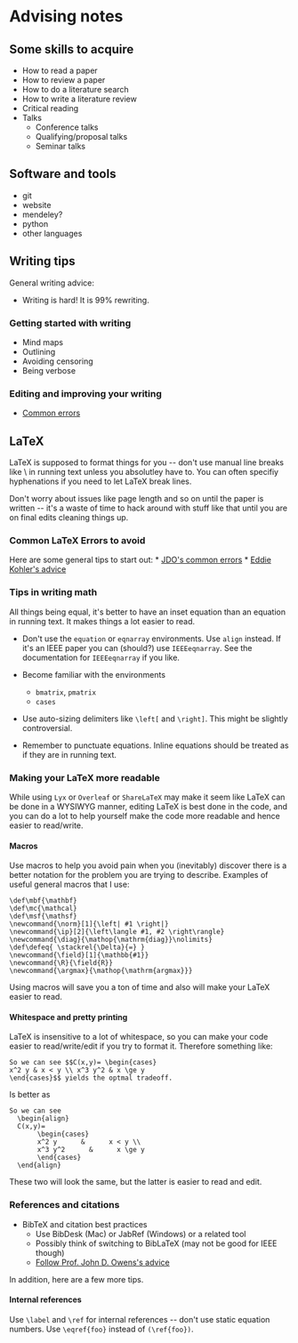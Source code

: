 # Advising notes


## Some skills to acquire

* How to read a paper
* How to review a paper
* How to do a literature search
* How to write a literature review
* Critical reading
* Talks
	* Conference talks
	* Qualifying/proposal talks
	* Seminar talks


## Software and tools

* git
* website
* mendeley?
* python
* other languages

## Writing tips

General writing advice:

* Writing is hard! It is 99% rewriting.

### Getting started with writing

* Mind maps
* Outlining
* Avoiding censoring
* Being verbose

### Editing and improving your writing


* [Common errors](http://www.cs.columbia.edu/~hgs/etc/writing-bugs.html)

## LaTeX

LaTeX is supposed to format things for you -- don't use manual line breaks like \\ in running text unless you absolutley have to. You can often specifiy hyphenations if you need to let LaTeX break lines.

Don't worry about issues like page length and so on until the paper is written -- it's a waste of time to hack around with stuff like that until you are on final edits cleaning things up.

### Common LaTeX Errors to avoid

Here are some general tips to start out:
	* [JDO's common errors](http://web.ece.ucdavis.edu/~jowens/commonerrors.html)
	* [Eddie Kohler's advice](http://www.read.seas.harvard.edu/~kohler/latex.html)


### Tips in writing math

All things being equal, it's better to have an inset equation than an equation in running text.  It makes things a lot easier to read.

* Don't use the `equation` or `eqnarray` environments. Use `align` instead.  If it's an IEEE paper you can (should?) use `IEEEeqnarray`.  See the documentation for `IEEEeqnarray` if you like.

* Become familiar with the environments 
	* `bmatrix`, `pmatrix`
	* `cases`

* Use auto-sizing delimiters like `\left[` and `\right]`. This might be slightly controversial.

* Remember to punctuate equations. Inline equations should be treated as if they are in running text.


### Making your LaTeX more readable

While using `Lyx` or `Overleaf` or `ShareLaTeX` may make it seem like LaTeX can be done in a WYSIWYG manner, editing LaTeX is best done in the code, and you can do a lot to help yourself make the code more readable and hence easier to read/write.

#### Macros

Use macros to help you avoid pain when you (inevitably) discover there is a better notation for the problem you are trying to describe.  Examples of useful general macros that I use:

```
\def\mbf{\mathbf}
\def\mc{\mathcal}
\def\msf{\mathsf}
\newcommand{\norm}[1]{\left| #1 \right|}
\newcommand{\ip}[2]{\left\langle #1, #2 \right\rangle}
\newcommand{\diag}{\mathop{\mathrm{diag}}\nolimits}
\def\defeq{ \stackrel{\Delta}{=} }
\newcommand{\field}[1]{\mathbb{#1}}
\newcommand{\R}{\field{R}}
\newcommand{\argmax}{\mathop{\mathrm{argmax}}}
```

Using macros will save you a ton of time and also will make your LaTeX easier to read.  

#### Whitespace and pretty printing

LaTeX is insensitive to a lot of whitespace, so you can make your code easier to read/write/edit if you try to format it.  Therefore something like:

```
So we can see $$C(x,y)= \begin{cases} 
x^2 y & x < y \\ x^3 y^2 & x \ge y 
\end{cases}$$ yields the optmal tradeoff.
```

Is better as

```
So we can see
  \begin{align}
  C(x,y)= 
  	   \begin{cases}
	   x^2 y      &      x < y \\ 
	   x^3 y^2      &      x \ge y 
	   \end{cases}
  \end{align}
```
  
These two will look the same, but the latter is easier to read and edit.


### References and citations

* BibTeX and citation best practices
	* Use BibDesk (Mac) or JabRef (Windows) or a related tool
	* Possibly think of switching to BibLaTeX (may not be good for IEEE though)
	* [Follow Prof. John D. Owens's advice](https://www.ece.ucdavis.edu/~jowens/biberrors.html)

In addition, here are a few more tips.

#### Internal references

Use `\label` and `\ref` for internal references -- don't use static equation numbers. Use `\eqref{foo}` instead of `(\ref{foo})`.



